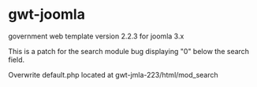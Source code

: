 gwt-joomla
==========

government web template version 2.2.3 for joomla 3.x

This is a patch for the search module bug displaying "0" below the search field. 

Overwrite default.php located at gwt-jmla-223/html/mod_search
